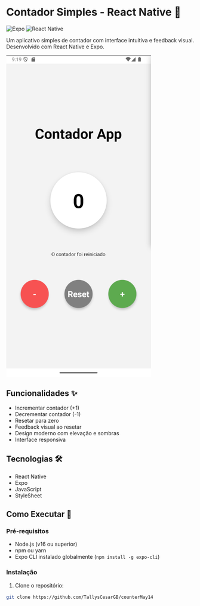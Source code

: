 # Contador Simples - React Native 📱

![Expo](https://img.shields.io/badge/expo-1C1E24?style=for-the-badge&logo=expo&logoColor=#D04A37)
![React Native](https://img.shields.io/badge/react_native-%2320232a.svg?style=for-the-badge&logo=react&logoColor=%2361DAFB)

Um aplicativo simples de contador com interface intuitiva e feedback visual. Desenvolvido com React Native e Expo.

![Screenshot do Contador Simples](./assets/screenshot.png)

## Funcionalidades ✨

- Incrementar contador (+1)
- Decrementar contador (-1)
- Resetar para zero
- Feedback visual ao resetar
- Design moderno com elevação e sombras
- Interface responsiva

## Tecnologias 🛠️

- React Native
- Expo
- JavaScript
- StyleSheet

## Como Executar 🚀

### Pré-requisitos

- Node.js (v16 ou superior)
- npm ou yarn
- Expo CLI instalado globalmente (`npm install -g expo-cli`)

### Instalação

1. Clone o repositório:

```bash
git clone https://github.com/TallysCesarGB/counterMay14
```
